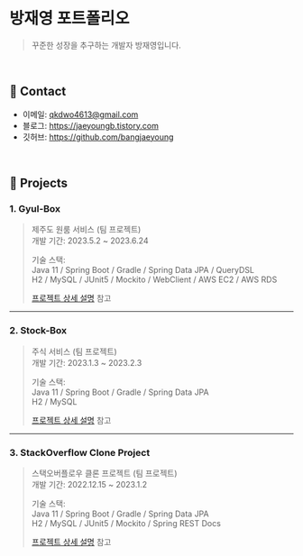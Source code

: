 # 방재영 포트폴리오
> 꾸준한 성장을 추구하는 개발자 방재영입니다.

</br>

## :pushpin: Contact
- 이메일: qkdwo4613@gmail.com
- 블로그: https://jaeyoungb.tistory.com
- 깃허브: https://github.com/bangjaeyoung

</br>

## :pushpin: Projects
### 1. Gyul-Box
>제주도 원룸 서비스  (팀 프로젝트)  
>개발 기간: 2023.5.2 ~ 2023.6.24  
>  
>기술 스택:  
>Java 11 / Spring Boot / Gradle / Spring Data JPA / QueryDSL  
>H2 / MySQL / JUnit5 / Mockito / WebClient / AWS EC2 / AWS RDS   
>  
>[프로젝트 상세 설명](https://github.com/bangjaeyoung/gyul-box) 참고

---

### 2. Stock-Box
>주식 서비스  (팀 프로젝트)  
>개발 기간: 2023.1.3 ~ 2023.2.3  
>  
>기술 스택:  
>Java 11 / Spring Boot / Gradle / Spring Data JPA  
>H2 / MySQL   
>  
>[프로젝트 상세 설명](https://github.com/bangjaeyoung/stock-box) 참고

---

### 3. StackOverflow Clone Project
>스택오버플로우 클론 프로젝트  (팀 프로젝트)  
>개발 기간: 2022.12.15 ~ 2023.1.2  
>  
>기술 스택:  
>Java 11 / Spring Boot / Gradle / Spring Data JPA   
>H2 / MySQL / JUnit5 / Mockito / Spring REST Docs  
>  
>[프로젝트 상세 설명](https://github.com/codestates-seb/seb41_pre_017) 참고
